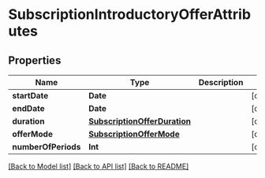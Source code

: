 # SubscriptionIntroductoryOfferAttributes

## Properties
Name | Type | Description | Notes
------------ | ------------- | ------------- | -------------
**startDate** | **Date** |  | [optional] 
**endDate** | **Date** |  | [optional] 
**duration** | [**SubscriptionOfferDuration**](SubscriptionOfferDuration.md) |  | [optional] 
**offerMode** | [**SubscriptionOfferMode**](SubscriptionOfferMode.md) |  | [optional] 
**numberOfPeriods** | **Int** |  | [optional] 

[[Back to Model list]](../README.md#documentation-for-models) [[Back to API list]](../README.md#documentation-for-api-endpoints) [[Back to README]](../README.md)


